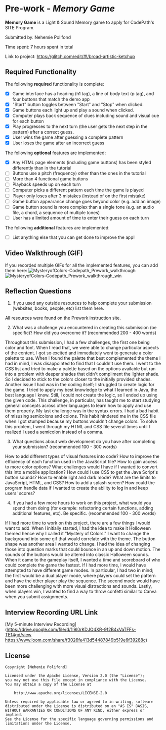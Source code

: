# Pre-work - *Memory Game*

**Memory Game** is a Light & Sound Memory game to apply for CodePath's SITE Program. 

Submitted by: Nehemie Polifond

Time spent: 7 hours spent in total

Link to project: https://glitch.com/edit/#!/broad-artistic-ketchup

## Required Functionality

The following **required** functionality is complete:

* [x] Game interface has a heading (h1 tag), a line of body text (p tag), and four buttons that match the demo app
* [x] "Start" button toggles between "Start" and "Stop" when clicked. 
* [x] Game buttons each light up and play a sound when clicked. 
* [x] Computer plays back sequence of clues including sound and visual cue for each button
* [x] Play progresses to the next turn (the user gets the next step in the pattern) after a correct guess. 
* [x] User wins the game after guessing a complete pattern
* [x] User loses the game after an incorrect guess

The following **optional** features are implemented:

* [x] Any HTML page elements (including game buttons) has been styled differently than in the tutorial
* [ ] Buttons use a pitch (frequency) other than the ones in the tutorial
* [ ] More than 4 functional game buttons
* [ ] Playback speeds up on each turn
* [ ] Computer picks a different pattern each time the game is played
* [ ] Player only loses after 3 mistakes (instead of on the first mistake)
* [ ] Game button appearance change goes beyond color (e.g. add an image)
* [ ] Game button sound is more complex than a single tone (e.g. an audio file, a chord, a sequence of multiple tones)
* [ ] User has a limited amount of time to enter their guess on each turn

The following **additional** features are implemented:

- [ ] List anything else that you can get done to improve the app!

## Video Walkthrough (GIF)

If you recorded multiple GIFs for all the implemented features, you can add them here:
![MysteryofColors-Codepath_Prework_walkthrough](https://user-images.githubusercontent.com/80662339/161330975-f3f8925a-80d5-4cbf-b26a-b11deb7bbe2c.gif)
![MysteryofColors-Codepath_Prework_walkthrough_win](https://user-images.githubusercontent.com/80662339/161330986-39e6df6f-dd08-437a-97fa-8b53c8d41fe1.gif)


## Reflection Questions
1. If you used any outside resources to help complete your submission (websites, books, people, etc) list them here. 

All resources were found on the Prework instruction site. 

2. What was a challenge you encountered in creating this submission (be specific)? How did you overcome it? (recommended 200 - 400 words) 

Throughout this submission, I had a few challenges, the first one being color and font. When I read that, we were able to change particular aspects of the content. I got so excited and immediately went to generate a color palette to use. When I found the palette that best complemented the theme I had in mind, I was disappointed to find that I couldn't use them. I went to the CSS list and tried to make a palette based on the options available but ran into a problem with deeper shades that didn't compliment the lighter shade. So I decided to stick to the colors closer to the initially provided shades. Another issue I had was in the coding itself; I struggled to create logic for the game. I tried to apply my best knowledge to what I learned in Java, the best language I know. Still, I could not create the logic, so I ended up using the given code. This challenge, in particular, has taught me to start studying general concepts across other languages to learn how to apply and use them properly. My last challenge was in the syntax errors. I had a bad habit of misusing semicolons and colons. This habit hindered me in the CSS file when I got stumped because my buttons wouldn't change colors. To solve this problem, I went through my HTML and CSS file several times until I realized I used a semicolon instead of a comma.

3. What questions about web development do you have after completing your submission? (recommended 100 - 300 words) 

How to add different types of visual features into code? 
How to improve the efficiency of each function used in the JavaScript file?
How to gain access to more color options?
What challenges would I have if I wanted to convert this into a mobile application?
How could I use CSS to get the Java Script's button sounds?
How to enable light and dark mode?
What are the limits to JavaScript, HTML, and CSS?
How to add a splash screen?
How could the program handle data if I wanted to create the ability to log in and keep users' scores?

4. If you had a few more hours to work on this project, what would you spend them doing (for example: refactoring certain functions, adding additional features, etc). Be specific. (recommended 100 - 300 words) 

If I had more time to work on this project, there are a few things I would want to add. When I initially started, I had the idea to make it Holloween themed hence why I called it "Mystery of Colors." I want to change the background into some gif that would correlate with the theme. The button shape was another area I wanted to change. I had the idea of changing those into question marks that could bounce in an up and down motion. The sounds of the buttons would be altered into classic Halloween sounds. When it came to the gameplay itself, I wanted a time and scoreboard of who could complete the game the fastest. If I had more time, I would have attempted to have different game modes. In particular, I had two in mind; the first would be a dual player mode, where players could set the pattern and have the other player play the sequence. The second mode would have been more challenging with more visual distractions and sounds. Lastly, when players win, I wanted to find a way to throw confetti similar to Canva when you submit assignments. 



## Interview Recording URL Link

[My 5-minute Interview Recording](https://drive.google.com/file/d/1l9I0rKDJO4XR-9f2B4xVaTFFs-TE14gd/view https://www.loom.com/share/f3026fe413d54487849b519e6f39288c)


## License

    Copyright [Nehemie Polifond]

    Licensed under the Apache License, Version 2.0 (the "License");
    you may not use this file except in compliance with the License.
    You may obtain a copy of the License at

        http://www.apache.org/licenses/LICENSE-2.0

    Unless required by applicable law or agreed to in writing, software
    distributed under the License is distributed on an "AS IS" BASIS,
    WITHOUT WARRANTIES OR CONDITIONS OF ANY KIND, either express or implied.
    See the License for the specific language governing permissions and
    limitations under the License.

